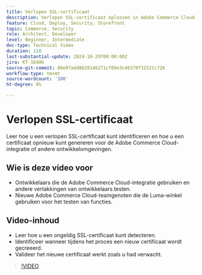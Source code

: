```yaml
---
title: Verlopen SSL-certificaat
description: Verlopen SSL-certificaat oplossen in Adobe Commerce Cloud-integratieomgevingen.
feature: Cloud, Deploy, Security, Storefront
topic: Commerce, Security
role: Architect, Developer
level: Beginner, Intermediate
doc-type: Technical Video
duration: 118
last-substantial-update: 2024-10-29T00:00:00Z
jira: KT-16406
source-git-commit: 08e07add8628146271cf09e3cd6370f31521c726
workflow-type: tm+mt
source-wordcount: '100'
ht-degree: 0%

---
```



# Verlopen SSL-certificaat

Leer hoe u een verlopen SSL-certificaat kunt identificeren en hoe u een certificaat opnieuw kunt genereren voor de Adobe Commerce Cloud-integratie of andere ontwikkelomgevingen.

## Wie is deze video voor

- Ontwikkelaars die de Adobe Commerce Cloud-integratie gebruiken en andere vertakkingen van ontwikkelaars testen.
- Nieuwe Adobe Commerce Cloud-teamgenoten die de Luma-winkel gebruiken voor het testen van functies.

## Video-inhoud

- Leer hoe u een ongeldig SSL-certificaat kunt detecteren.
- Identificeer wanneer tijdens het proces een nieuw certificaat wordt gecreeerd.
- Valideer het nieuwe certificaat werkt zoals u had verwacht. &#x200B;

>[!VIDEO](https://video.tv.adobe.com/v/3435751?learn=on)
